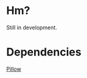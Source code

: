 # Hm?
Still in development.

# Dependencies
[Pillow](https://pypi.python.org/pypi/Pillow/2.2.1#installation)
